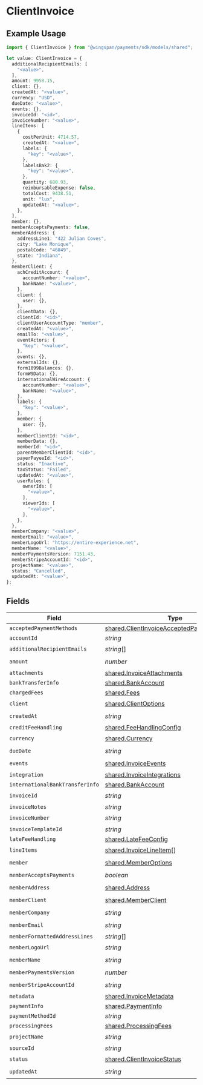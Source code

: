 # ClientInvoice

## Example Usage

```typescript
import { ClientInvoice } from "@wingspan/payments/sdk/models/shared";

let value: ClientInvoice = {
  additionalRecipientEmails: [
    "<value>",
  ],
  amount: 9958.15,
  client: {},
  createdAt: "<value>",
  currency: "USD",
  dueDate: "<value>",
  events: {},
  invoiceId: "<id>",
  invoiceNumber: "<value>",
  lineItems: [
    {
      costPerUnit: 4714.57,
      createdAt: "<value>",
      labels: {
        "key": "<value>",
      },
      labelsBak2: {
        "key": "<value>",
      },
      quantity: 680.93,
      reimbursableExpense: false,
      totalCost: 9438.51,
      unit: "lux",
      updatedAt: "<value>",
    },
  ],
  member: {},
  memberAcceptsPayments: false,
  memberAddress: {
    addressLine1: "422 Julian Coves",
    city: "Lake Monique",
    postalCode: "46849",
    state: "Indiana",
  },
  memberClient: {
    achCreditAccount: {
      accountNumber: "<value>",
      bankName: "<value>",
    },
    client: {
      user: {},
    },
    clientData: {},
    clientId: "<id>",
    clientUserAccountType: "member",
    createdAt: "<value>",
    emailTo: "<value>",
    eventActors: {
      "key": "<value>",
    },
    events: {},
    externalIds: {},
    form1099Balances: {},
    formW9Data: {},
    internationalWireAccount: {
      accountNumber: "<value>",
      bankName: "<value>",
    },
    labels: {
      "key": "<value>",
    },
    member: {
      user: {},
    },
    memberClientId: "<id>",
    memberData: {},
    memberId: "<id>",
    parentMemberClientId: "<id>",
    payerPayeeId: "<id>",
    status: "Inactive",
    taxStatus: "Failed",
    updatedAt: "<value>",
    userRoles: {
      ownerIds: [
        "<value>",
      ],
      viewerIds: [
        "<value>",
      ],
    },
  },
  memberCompany: "<value>",
  memberEmail: "<value>",
  memberLogoUrl: "https://entire-experience.net",
  memberName: "<value>",
  memberPaymentsVersion: 7151.43,
  memberStripeAccountId: "<id>",
  projectName: "<value>",
  status: "Cancelled",
  updatedAt: "<value>",
};
```

## Fields

| Field                                                                                                             | Type                                                                                                              | Required                                                                                                          | Description                                                                                                       |
| ----------------------------------------------------------------------------------------------------------------- | ----------------------------------------------------------------------------------------------------------------- | ----------------------------------------------------------------------------------------------------------------- | ----------------------------------------------------------------------------------------------------------------- |
| `acceptedPaymentMethods`                                                                                          | [shared.ClientInvoiceAcceptedPaymentMethods](../../../sdk/models/shared/clientinvoiceacceptedpaymentmethods.md)[] | :heavy_minus_sign:                                                                                                | N/A                                                                                                               |
| `accountId`                                                                                                       | *string*                                                                                                          | :heavy_minus_sign:                                                                                                | N/A                                                                                                               |
| `additionalRecipientEmails`                                                                                       | *string*[]                                                                                                        | :heavy_check_mark:                                                                                                | N/A                                                                                                               |
| `amount`                                                                                                          | *number*                                                                                                          | :heavy_check_mark:                                                                                                | N/A                                                                                                               |
| `attachments`                                                                                                     | [shared.InvoiceAttachments](../../../sdk/models/shared/invoiceattachments.md)                                     | :heavy_minus_sign:                                                                                                | N/A                                                                                                               |
| `bankTransferInfo`                                                                                                | [shared.BankAccount](../../../sdk/models/shared/bankaccount.md)                                                   | :heavy_minus_sign:                                                                                                | N/A                                                                                                               |
| `chargedFees`                                                                                                     | [shared.Fees](../../../sdk/models/shared/fees.md)                                                                 | :heavy_minus_sign:                                                                                                | N/A                                                                                                               |
| `client`                                                                                                          | [shared.ClientOptions](../../../sdk/models/shared/clientoptions.md)                                               | :heavy_check_mark:                                                                                                | N/A                                                                                                               |
| `createdAt`                                                                                                       | *string*                                                                                                          | :heavy_check_mark:                                                                                                | N/A                                                                                                               |
| `creditFeeHandling`                                                                                               | [shared.FeeHandlingConfig](../../../sdk/models/shared/feehandlingconfig.md)                                       | :heavy_minus_sign:                                                                                                | N/A                                                                                                               |
| `currency`                                                                                                        | [shared.Currency](../../../sdk/models/shared/currency.md)                                                         | :heavy_check_mark:                                                                                                | N/A                                                                                                               |
| `dueDate`                                                                                                         | *string*                                                                                                          | :heavy_check_mark:                                                                                                | N/A                                                                                                               |
| `events`                                                                                                          | [shared.InvoiceEvents](../../../sdk/models/shared/invoiceevents.md)                                               | :heavy_check_mark:                                                                                                | N/A                                                                                                               |
| `integration`                                                                                                     | [shared.InvoiceIntegrations](../../../sdk/models/shared/invoiceintegrations.md)                                   | :heavy_minus_sign:                                                                                                | N/A                                                                                                               |
| `internationalBankTransferInfo`                                                                                   | [shared.BankAccount](../../../sdk/models/shared/bankaccount.md)                                                   | :heavy_minus_sign:                                                                                                | N/A                                                                                                               |
| `invoiceId`                                                                                                       | *string*                                                                                                          | :heavy_check_mark:                                                                                                | N/A                                                                                                               |
| `invoiceNotes`                                                                                                    | *string*                                                                                                          | :heavy_minus_sign:                                                                                                | N/A                                                                                                               |
| `invoiceNumber`                                                                                                   | *string*                                                                                                          | :heavy_check_mark:                                                                                                | N/A                                                                                                               |
| `invoiceTemplateId`                                                                                               | *string*                                                                                                          | :heavy_minus_sign:                                                                                                | N/A                                                                                                               |
| `lateFeeHandling`                                                                                                 | [shared.LateFeeConfig](../../../sdk/models/shared/latefeeconfig.md)                                               | :heavy_minus_sign:                                                                                                | N/A                                                                                                               |
| `lineItems`                                                                                                       | [shared.InvoiceLineItem](../../../sdk/models/shared/invoicelineitem.md)[]                                         | :heavy_check_mark:                                                                                                | N/A                                                                                                               |
| `member`                                                                                                          | [shared.MemberOptions](../../../sdk/models/shared/memberoptions.md)                                               | :heavy_check_mark:                                                                                                | N/A                                                                                                               |
| `memberAcceptsPayments`                                                                                           | *boolean*                                                                                                         | :heavy_check_mark:                                                                                                | N/A                                                                                                               |
| `memberAddress`                                                                                                   | [shared.Address](../../../sdk/models/shared/address.md)                                                           | :heavy_check_mark:                                                                                                | N/A                                                                                                               |
| `memberClient`                                                                                                    | [shared.MemberClient](../../../sdk/models/shared/memberclient.md)                                                 | :heavy_check_mark:                                                                                                | N/A                                                                                                               |
| `memberCompany`                                                                                                   | *string*                                                                                                          | :heavy_check_mark:                                                                                                | N/A                                                                                                               |
| `memberEmail`                                                                                                     | *string*                                                                                                          | :heavy_check_mark:                                                                                                | N/A                                                                                                               |
| `memberFormattedAddressLines`                                                                                     | *string*[]                                                                                                        | :heavy_minus_sign:                                                                                                | N/A                                                                                                               |
| `memberLogoUrl`                                                                                                   | *string*                                                                                                          | :heavy_check_mark:                                                                                                | N/A                                                                                                               |
| `memberName`                                                                                                      | *string*                                                                                                          | :heavy_check_mark:                                                                                                | N/A                                                                                                               |
| `memberPaymentsVersion`                                                                                           | *number*                                                                                                          | :heavy_check_mark:                                                                                                | N/A                                                                                                               |
| `memberStripeAccountId`                                                                                           | *string*                                                                                                          | :heavy_check_mark:                                                                                                | N/A                                                                                                               |
| `metadata`                                                                                                        | [shared.InvoiceMetadata](../../../sdk/models/shared/invoicemetadata.md)                                           | :heavy_minus_sign:                                                                                                | N/A                                                                                                               |
| `paymentInfo`                                                                                                     | [shared.PaymentInfo](../../../sdk/models/shared/paymentinfo.md)                                                   | :heavy_minus_sign:                                                                                                | N/A                                                                                                               |
| `paymentMethodId`                                                                                                 | *string*                                                                                                          | :heavy_minus_sign:                                                                                                | N/A                                                                                                               |
| `processingFees`                                                                                                  | [shared.ProcessingFees](../../../sdk/models/shared/processingfees.md)                                             | :heavy_minus_sign:                                                                                                | N/A                                                                                                               |
| `projectName`                                                                                                     | *string*                                                                                                          | :heavy_check_mark:                                                                                                | N/A                                                                                                               |
| `sourceId`                                                                                                        | *string*                                                                                                          | :heavy_minus_sign:                                                                                                | N/A                                                                                                               |
| `status`                                                                                                          | [shared.ClientInvoiceStatus](../../../sdk/models/shared/clientinvoicestatus.md)                                   | :heavy_check_mark:                                                                                                | N/A                                                                                                               |
| `updatedAt`                                                                                                       | *string*                                                                                                          | :heavy_check_mark:                                                                                                | N/A                                                                                                               |